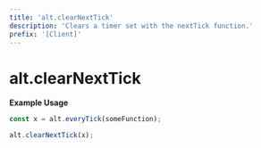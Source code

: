 ```yaml
---
title: 'alt.clearNextTick'
description: 'Clears a timer set with the nextTick function.'
prefix: '[Client]'
---
```


# alt.clearNextTick

**Example Usage**

```js
const x = alt.everyTick(someFunction);

alt.clearNextTick(x);
```
